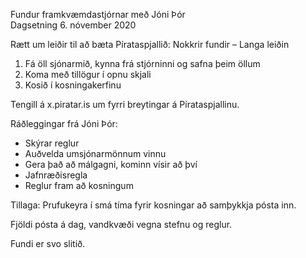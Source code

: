 Fundur framkvæmdastjórnar með Jóni Þór  
Dagsetning 6. nóvember 2020

Rætt um leiðir til að bæta Pírataspjallið: Nokkrir fundir – Langa leiðin
1. Fá öll sjónarmið, kynna frá stjórninni og safna þeim öllum
2. Koma með tillögur í opnu skjali
3. Kosið í kosningakerfinu

Tengill á x.piratar.is um fyrri breytingar á Pírataspjallinu.

Ráðleggingar frá Jóni Þór:
* Skýrar reglur
* Auðvelda umsjónarmönnum vinnu
* Gera það að málgagni, kominn vísir að því
* Jafnræðisregla
* Reglur fram að kosningum

Tillaga: Prufukeyra í smá tíma fyrir kosningar að samþykkja pósta inn.

Fjöldi pósta á dag, vandkvæði vegna stefnu og reglur.

Fundi er svo slitið.